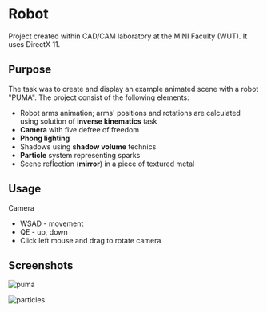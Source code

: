 # Robot

Project created within CAD/CAM laboratory at the MiNI Faculty (WUT).  It uses DirectX 11.

## Purpose

The task was to create and display an example animated scene with a robot "PUMA". The project consist of the following elements:

- Robot arms animation; arms' positions and rotations are calculated using solution of **inverse kinematics** task
- **Camera** with five defree of freedom
- **Phong lighting**
- Shadows using **shadow volume** technics
- **Particle** system representing sparks
- Scene reflection (**mirror**) in a piece of textured metal

## Usage

Camera 
- WSAD - movement
- QE - up, down
- Click left mouse and drag to rotate camera

## Screenshots

![puma](https://user-images.githubusercontent.com/29755810/57472775-9c9d7c80-728e-11e9-9edf-78b8320398ea.png)

![particles](https://user-images.githubusercontent.com/29755810/57472768-97403200-728e-11e9-9c01-7bbc0dd4e237.png)

